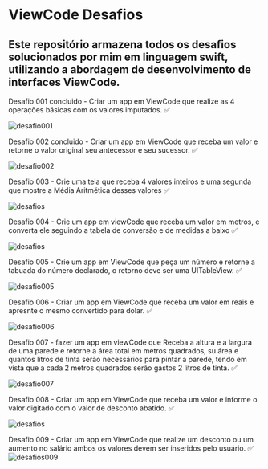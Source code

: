 # ViewCode Desafios
## Este repositório armazena todos os desafios solucionados por mim em linguagem swift, utilizando a abordagem de desenvolvimento  de interfaces ViewCode.

Desafio 001 concluido - Criar um app em ViewCode que realize as 4 operações básicas  com os valores imputados. :white_check_mark:

![desafio001](https://user-images.githubusercontent.com/97313575/170421932-0ed9093f-43b0-412c-88a6-1d81eb1494d7.png)

Desafio 002 concluido - Criar um app em ViewCode que receba um valor e retorne o valor original seu antecessor e seu sucessor. :white_check_mark:

![desafio002](https://user-images.githubusercontent.com/97313575/171788702-32739bd2-a27f-40f9-aad4-be5db8439334.png)

Desafio 003 - Crie uma tela que receba 4 valores inteiros e uma segunda que mostre a Média Aritmética desses valores :white_check_mark:

![desafios](https://user-images.githubusercontent.com/97313575/171987377-a9638fe5-9d85-43e6-b1bd-b29f32063701.png)

Desafio 004 - Crie um app em viewCode que receba um valor em metros, e converta ele seguindo a tabela de conversão e de medidas a baixo :white_check_mark:

![desafios](https://user-images.githubusercontent.com/97313575/172033290-5e5a1e84-e90b-4bcf-906d-e3cab79e8783.png)

Desafio 005 - Crie um app em ViewCode que peça um número e retorne a tabuada do número declarado, o retorno deve ser uma UITableView. :white_check_mark:

![desafio005](https://user-images.githubusercontent.com/97313575/172264165-c90ffa0c-ba1f-438c-9582-a3e1e05fe76d.gif)

Desafio 006 - Criar um app em ViewCode que receba um valor em reais e apresnte o mesmo convertido para dolar. :white_check_mark:

![desafio006](https://user-images.githubusercontent.com/97313575/172531460-b19edc44-574a-40d4-b8b3-d3274a718347.png)

Desafio 007 - fazer um app em viewCode que Receba a altura e a largura de uma parede e retorne a área total em metros quadrados, su área e quantos litros de tinta serão necessários para pintar a parede, tendo em vista que a cada 2 metros quadrados serão gastos 2 litros de tinta. :white_check_mark:

![desafio007](https://user-images.githubusercontent.com/97313575/172779761-cd818e80-337e-4ecf-b771-86f0de3a9f02.png)


Desafio 008 - Criar um app em ViewCode que receba um valor e informe o valor digitado com o valor de desconto abatido. :white_check_mark:

![desafios](https://user-images.githubusercontent.com/97313575/173284963-1e0a9acc-7290-4346-b208-101e29643a35.gif)

Desafio 009 - Criar um app em ViewCode que realize um desconto ou um aumento no salário ambos os valores devem ser inseridos pelo usuário. :white_check_mark:
![desafios009](https://user-images.githubusercontent.com/97313575/175800369-d52f8626-2e69-4551-89fb-d88ee11d4990.gif)

